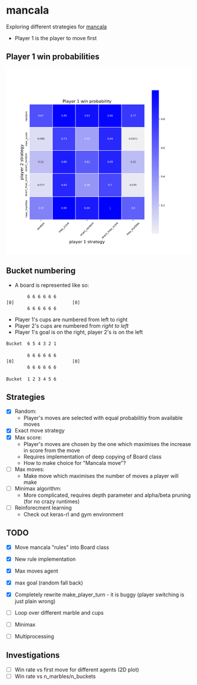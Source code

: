 # mancala
Exploring different strategies for [mancala](https://en.wikipedia.org/wiki/Mancala)

* Player 1 is the player to move first

## Player 1 win probabilities
[![Player 1 win probability](plots/player_1_win_probs.png)](plots/player_1_win_probs.png)

## Bucket numbering
* A board is represented like so:
```
        6 6 6 6 6 6
[0]                      [0]
        6 6 6 6 6 6

```
* Player 1's cups are numbered from left to right
* Player 2's cups are numbered from _right to left_
* Player 1's goal is on the right, player 2's is on the left
```
Bucket  6 5 4 3 2 1

        6 6 6 6 6 6
[0]                      [0]
        6 6 6 6 6 6
        
Bucket  1 2 3 4 5 6

```
## Strategies
- [X] Random:
	* Player's moves are selected with equal probabilitiy from available moves
- [X] Exact move strategy
- [X] Max score:
	* Player's moves are chosen by the one which maximises the increase in score from the move
	* Requires implementation of deep copying of Board class
	* How to make choice for "Mancala move"?
- [ ] Max moves:
	* Make move which maximises the number of moves a player will make
- [ ] Minimax algorithm:
	* More complicated, requires depth parameter and alpha/beta pruning (for no crazy runtimes)
- [ ] Reinforecment learning
	* Check out keras-rl and gym environment

## TODO
- [X] Move mancala "rules" into Board class
- [X] New rule implementation
- [X] Max moves agent
- [X] max goal (random fall back)
- [X] Completely rewrite make_player_turn - it is buggy (player switching is just plain wrong)
- [ ] Loop over different marble and cups
- [ ] Minimax
- [ ] Multiprocessing


## Investigations
- [ ] Win rate vs first move for different agents (2D plot)
- [ ] Win rate vs n_marbles/n_buckets
